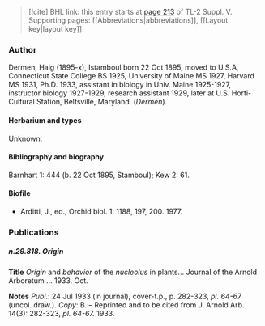 > [!cite] BHL link: this entry starts at [page 213](https://www.biodiversitylibrary.org/item/103833#page/225/mode/1up) of TL-2 Suppl. V.
> Supporting pages: [[Abbreviations|abbreviations]], [[Layout key|layout key]].

### Author

Dermen, Haig (1895-x), Istamboul born 22 Oct 1895, moved to U.S.A, Connecticut State College BS 1925, University of Maine MS 1927, Harvard MS 1931, Ph.D. 1933, assistant in biology in Univ. Maine 1925-1927, instructor biology 1927-1929, research assistant 1929, later at U.S. Horti-Cultural Station, Beltsville, Maryland. (*Dermen*).

#### Herbarium and types

Unknown.

#### Bibliography and biography

Barnhart 1: 444 (b. 22 Oct 1895, Stamboul); Kew 2: 61.

#### Biofile

- Arditti, J., ed., Orchid biol. 1: 1188, 197, 200. 1977.

### Publications

##### n.29.818. Origin

**Title**
*Origin* and *behavior* of the *nucleolus* in plants... Journal of the Arnold Arboretum ... 1933. Oct.

**Notes**
*Publ*.: 24 Jul 1933 (in journal), cover-t.p., p. 282-323, *pl. 64-67* (uncol. draw.). *Copy*: B. – Reprinted and to be cited from J. Arnold Arb. 14(3): 282-323, *pl. 64-67.* 1933.

